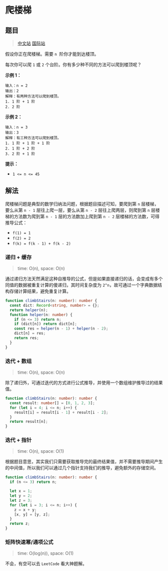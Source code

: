 # 爬楼梯

## 题目

> [中文站](https://leetcode-cn.com/problems/climbing-stairs/) [国际站](https://leetcode.com/problems/climbing-stairs/)

假设你正在爬楼梯。需要 `n`  阶你才能到达楼顶。

每次你可以爬 `1` 或 `2` 个台阶。你有多少种不同的方法可以爬到楼顶呢？

**示例 1：**

```
输入：n = 2
输出：2
解释：有两种方法可以爬到楼顶。
1. 1 阶 + 1 阶
2. 2 阶
```

**示例 2：**

```
输入：n = 3
输出：3
解释：有三种方法可以爬到楼顶。
1. 1 阶 + 1 阶 + 1 阶
2. 1 阶 + 2 阶
3. 2 阶 + 1 阶
```

**提示：**

- `1 <= n <= 45`

## 解法

爬楼梯问题是典型的数学归纳法问题，根据题目描述可知，要爬到第 `n` 层楼梯，要么从第 `n - 1` 层往上爬一层，要么从第 `n - 2` 层往上爬两层，则爬到第 `n` 层楼梯的方法数为爬到第 `n - 1` 层的方法数加上爬到第 `n - 2` 层楼梯的方法数，可得推导公式：

- `f(1) = 1`
- `f(2) = 2`
- `f(k) = f(k - 1) + f(k - 2)`

### 递归 + 缓存

> time: O(n), space: O(n)

通过递归方法天然满足这种自推导的公式，但是如果直接递归的话，会变成有多个同值的数据被重复计算的傻递归，其时间复杂度为 `2^n`，故可通过一个字典数据结构存储计算结果，避免重复计算。

```typescript
function climbStairs(n: number): number {
  const dict: Record<string, number> = {};
  return helper(n);
  function helper(n: number) {
    if (n <= 3) return n;
    if (dict[n]) return dict[n];
    const res = helper(n - 1) + helper(n - 2);
    dict[n] = res;
    return res;
  }
}
```

### 迭代 + 数组

> time: O(n), space: O(n)

除了递归外，可通过迭代的方式进行公式推导，并使用一个数组维护推导过的结果值。

```typescript
function climbStairs(n: number): number {
  const result: number[] = [0, 1, 2, 3];
  for (let i = 4; i <= n; i++) {
    result[i] = result[i - 1] + result[i - 2];
  }
  return result[n];
}
```

### 迭代 + 指针

> time: O(n), space: O(1)

根据题目意思，其实我们只需要获取推导完的最终结果值，并不需要推导期间产生的中间值，所以我们可以通过几个指针支持我们的推导，避免额外的存储空间。

```typescript
function climbStairs(n: number): number {
  if (n <= 3) return n;

  let x = 1;
  let y = 2;
  let z = 3;
  for (let i = 3; i <= n; i++) {
    z = x + y;
    [x, y] = [y, z];
  }
  return z;
}
```

### 矩阵快速幂/通项公式

> time: O(log(n)), space: O(1)

不会，有空可以去 `LeetCode` 看大神题解。
